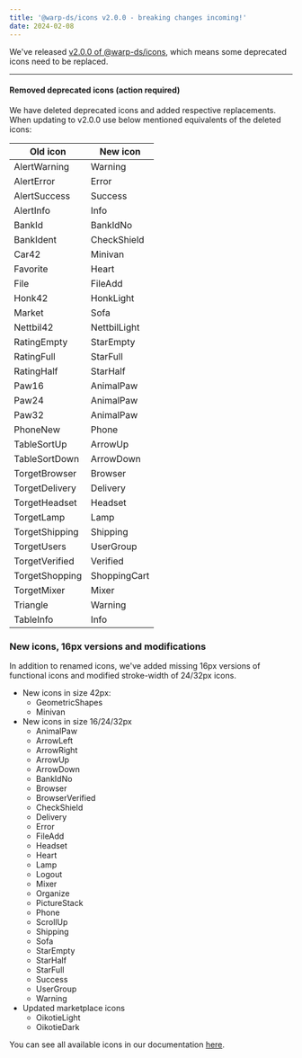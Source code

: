 ```yaml
---
title: '@warp-ds/icons v2.0.0 - breaking changes incoming!'
date: 2024-02-08
---
```


We've released [v2.0.0 of @warp-ds/icons](https://github.com/warp-ds/icons/releases/tag/v2.0.0), which means some deprecated icons need to be replaced.

---

<h4>Removed deprecated icons (action required)</h4>
We have deleted deprecated icons and added respective replacements. When updating to v2.0.0 use below mentioned equivalents of the deleted icons:

<table class="post-blog-table">
  <thead>
    <tr>
      <th>Old icon</th>
      <th>New icon</th>
    </tr>
  </thead>
  <tbody>
    <tr>
      <td> 
        <p>AlertWarning</p>
      </td>
      <td>
        <p>Warning</p>
      </td>
    </tr>
    <tr>  
      <td>
        <p>AlertError</p>
      </td>
      <td>
        <p>Error</p>
      </td>
    </tr>
    <tr>
      <td>
        <p>AlertSuccess</p>
      </td>
      <td>
        <p>Success</p>
      </td>
    </tr>
    <tr>
      <td>
        <p>AlertInfo</p>
      </td>
      <td>
        <p>Info</p>
      </td>
    </tr>
    <tr>
      <td>
        <p>BankId</p>
      </td>
      <td>
        <p>BankIdNo</p>
      </td>
    </tr>
    <tr>
      <td>
        <p>BankIdent</p>
      </td>
      <td>
        <p>CheckShield</p>
      </td>
    </tr>
    <tr>
      <td>
        <p>Car42</p>
      </td>
      <td>
        <p>Minivan</p>
      </td>
    </tr>
    <tr>
      <td>
        <p>Favorite</p>
      </td>
      <td>
        <p>Heart</p>
      </td>
    </tr>
    <tr>
      <td>
        <p>File</p>
      </td>
      <td>
        <p>FileAdd</p>
      </td>
    </tr>
    <tr>
      <td>
        <p>Honk42</p>
      </td>
      <td>
        <p>HonkLight</p>
      </td>
    </tr>
    <tr>
      <td>
        <p>Market</p>
      </td>
      <td>
        <p>Sofa</p>
      </td>
    </tr>
    <tr>
      <td>
        <p>Nettbil42</p>
      </td>
      <td>
        <p>NettbilLight</p>
      </td>
    </tr>
    <tr>
      <td>
        <p>RatingEmpty</p>
      </td>
      <td>
        <p>StarEmpty</p>
      </td>
    </tr>
    <tr>
      <td>
        <p>RatingFull</p>
      </td>
      <td>
        <p>StarFull</p>
      </td>
    </tr>
    <tr>
      <td>
        <p>RatingHalf</p>
      </td>
      <td>
        <p>StarHalf</p>
      </td>
    </tr>
    <tr>
      <td>
        <p>Paw16</p>
      </td>
      <td>
        <p>AnimalPaw</p>
      </td>
    </tr>
    <tr>
      <td>
        <p>Paw24</p>
      </td>
      <td>
        <p>AnimalPaw</p>
      </td>
    </tr>
    <tr>
      <td>
        <p>Paw32</p>
      </td>
      <td>
        <p>AnimalPaw</p>
      </td>
    </tr>
    <tr>
      <td>
        <p>PhoneNew</p>
      </td>
      <td>
        <p>Phone</p>
      </td>
    </tr>
    <tr>
      <td>
        <p>TableSortUp</p>
      </td>
      <td>
        <p>ArrowUp</p>
      </td>
    </tr>
    <tr>
      <td>
        <p>TableSortDown</p>
      </td>
      <td>
        <p>ArrowDown</p>
      </td>
    </tr>
    <tr>
      <td>
        <p>TorgetBrowser</p>
      </td>
      <td>
        <p>Browser</p>
      </td>
    </tr>
    <tr>
      <td>
        <p>TorgetDelivery</p>
      </td>
      <td>
        <p>Delivery</p>
      </td>
    </tr>
    <tr>
      <td>
        <p>TorgetHeadset</p>
      </td>
      <td>
        <p>Headset</p>
      </td>
    </tr>
    <tr>
      <td>
        <p>TorgetLamp</p>
      </td>
      <td>
        <p>Lamp</p>
      </td>
    </tr>
    <tr>
      <td>
        <p>TorgetShipping</p>
      </td>
      <td>
        <p>Shipping</p>
      </td>
    </tr>
    <tr>
      <td>
        <p>TorgetUsers</p>
      </td>
      <td>
        <p>UserGroup</p>
      </td>
    </tr>
    <tr>
      <td>
        <p>TorgetVerified</p>
      </td>
      <td>
        <p>Verified</p>
      </td>
    </tr>
    <tr>
      <td>
        <p>TorgetShopping</p>
      </td>
      <td>
        <p>ShoppingCart</p>
      </td>
    </tr>
    <tr>
      <td>
        <p>TorgetMixer</p>
      </td>
      <td>
        <p>Mixer</p>
      </td>
    </tr>
    <tr>
      <td>
        <p>Triangle</p>
      </td>
      <td>
        <p>Warning</p>
      </td>
    </tr>
    <tr>
      <td>
        <p>TableInfo</p>
      </td>
      <td>
        <p>Info</p>
      </td>
    </tr>
  </tbody>
</table>


### New icons, 16px versions and modifications
In addition to renamed icons, we've added missing 16px versions of functional icons and modified stroke-width of 24/32px icons.

<ul>
  <li>New icons in size 42px:
    <ul>
      <li>GeometricShapes</li>
      <li>Minivan</li>
    </ul>
  </li>
  <li>New icons in size 16/24/32px
    <ul>
      <li>AnimalPaw</li>
      <li>ArrowLeft</li>
      <li>ArrowRight</li>
      <li>ArrowUp</li>
      <li>ArrowDown</li>
      <li>BankIdNo</li>
      <li>Browser</li>
      <li>BrowserVerified</li>
      <li>CheckShield</li>
      <li>Delivery</li>
      <li>Error</li>
      <li>FileAdd</li>
      <li>Headset</li>
      <li>Heart</li>
      <li>Lamp</li>
      <li>Logout</li>
      <li>Mixer</li>
      <li>Organize</li>
      <li>PictureStack</li>
      <li>Phone</li>
      <li>ScrollUp</li>
      <li>Shipping</li>
      <li>Sofa</li>
      <li>StarEmpty</li>
      <li>StarHalf</li>
      <li>StarFull</li>
      <li>Success</li>
      <li>UserGroup</li>
      <li>Warning</li>    
    </ul>
  </li>
  <li>Updated marketplace icons
    <ul>
      <li>OikotieLight</li>
      <li>OikotieDark</li>
    </ul>
  </li>
</ul>

You can see all available icons in our documentation [here](https://warp-ds.github.io/warp-portal-poc/components/icons/).

<style scoped>
  .post-blog-table p {
    margin: 0;
  }
</style>